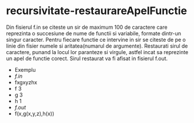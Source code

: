 # recursivitate-restaurareApelFunctie
Din fisierul f.in se citeste un sir de maximum 100 de caractere care reprezinta o succesiune de nume de functii si variabile, formate dintr-un singur caracter. Pentru fiecare functie ce intervine in sir se citeste de pe o linie din fisier numele si aritatea(numarul de argumente). Restaurati sirul de caractere, punand la locul lor paranteze si virgule, astfel incat sa reprezinte un apel de functie corect. Sirul restaurat va fi afisat in fisierul f.out.
* Exemplu
* *f.in*
* fxgxyzhx
* f 3
* g 3
* h 1
* *f.out*
* f(x,g(x,y,z),h(x))
